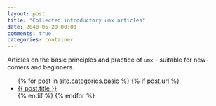 ```yaml
---
layout: post
title: "Collected introductory umx articles"
date: 2040-06-20 00:00
comments: true
categories: container
---
```


<a name="top"></a>

Articles on the basic principles and practice of `umx` - suitable for new-comers and beginners.

<ul>
  {% for post in site.categories.basic %}
	{% if post.url %}
  <li><a href="{{ post.url }}">{{ post.title }}</a></li>
	{% endif %}
  {% endfor %}
</ul>
